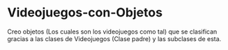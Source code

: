 # Videojuegos-con-Objetos
Creo objetos (Los cuales son los videojuegos como tal) que se clasifican gracias a las clases de Videojuegos (Clase padre) y las subclases de esta.
